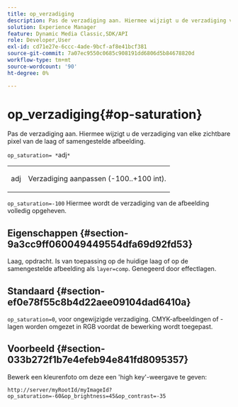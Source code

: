 ```yaml
---
title: op_verzadiging
description: Pas de verzadiging aan. Hiermee wijzigt u de verzadiging van elke zichtbare pixel van de laag of samengestelde afbeelding.
solution: Experience Manager
feature: Dynamic Media Classic,SDK/API
role: Developer,User
exl-id: cd71e27e-6ccc-4ade-9bcf-af8e41bcf381
source-git-commit: 7a07ec9550c0685c908191dd6806d5b84678820d
workflow-type: tm+mt
source-wordcount: '90'
ht-degree: 0%

---
```


# op_verzadiging{#op-saturation}

Pas de verzadiging aan. Hiermee wijzigt u de verzadiging van elke zichtbare pixel van de laag of samengestelde afbeelding.

`op_saturation= *`adj`*`

<table id="simpletable_5F118A28FE674B06A16F6F19C56B4594"> 
 <tr class="strow"> 
  <td class="stentry"> <p><span class="varname"> adj</span> </p> </td> 
  <td class="stentry"> <p>Verzadiging aanpassen (-100..+100 int). </p></td> 
 </tr> 
</table>

`op_saturation=-100` Hiermee wordt de verzadiging van de afbeelding volledig opgeheven.

## Eigenschappen {#section-9a3cc9ff060049449554dfa69d92fd53}

Laag, opdracht. Is van toepassing op de huidige laag of op de samengestelde afbeelding als `layer=comp`. Genegeerd door effectlagen.

## Standaard {#section-ef0e78f55c8b4d22aee09104dad6410a}

`op_saturation=0`, voor ongewijzigde verzadiging. CMYK-afbeeldingen of -lagen worden omgezet in RGB voordat de bewerking wordt toegepast.

## Voorbeeld {#section-033b272f1b7e4efeb94e841fd8095357}

Bewerk een kleurenfoto om deze een &#39;high key&#39;-weergave te geven:

`http://server/myRootId/myImageId?op_saturation=-60&op_brightness=45&op_contrast=-35`

